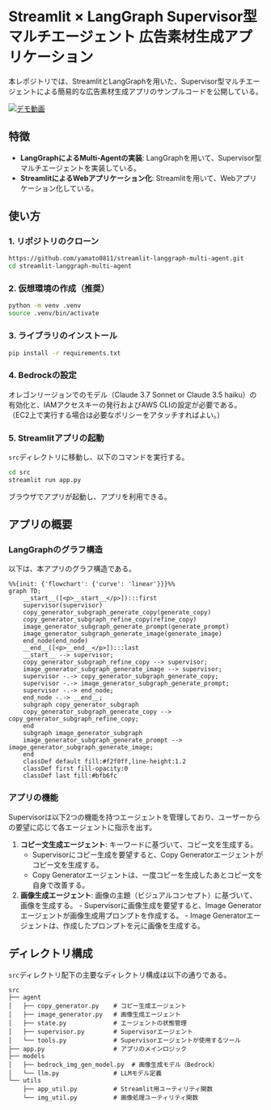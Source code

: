 # Streamlit × LangGraph Supervisor型マルチエージェント 広告素材生成アプリケーション

本レポジトリでは、StreamlitとLangGraphを用いた、Supervisor型マルチエージェントによる簡易的な広告素材生成アプリのサンプルコードを公開している。

[![デモ動画](./images/demo_movie.gif)](./images/demo_movie.gif)

## 特徴
- **LangGraphによるMulti-Agentの実装**: LangGraphを用いて、Supervisor型マルチエージェントを実装している。
- **StreamlitによるWebアプリケーション化**: Streamlitを用いて、Webアプリケーション化している。

## 使い方
### 1. リポジトリのクローン
```bash
https://github.com/yamato0811/streamlit-langgraph-multi-agent.git
cd streamlit-langgraph-multi-agent
```

### 2. 仮想環境の作成（推奨）
```bash
python -m venv .venv
source .venv/bin/activate
```

### 3. ライブラリのインストール
```bash
pip install -r requirements.txt
```

### 4. Bedrockの設定
オレゴンリージョンでのモデル（Claude 3.7 Sonnet or Claude 3.5 haiku）の有効化と、IAMアクセスキーの発行およびAWS CLIの設定が必要である。  
（EC2上で実行する場合は必要なポリシーをアタッチすればよい。）

### 5. Streamlitアプリの起動
`src`ディレクトリに移動し、以下のコマンドを実行する。
```bash
cd src
streamlit run app.py
```

ブラウザでアプリが起動し、アプリを利用できる。

## アプリの概要
### LangGraphのグラフ構造
以下は、本アプリのグラフ構造である。
```mermaid
%%{init: {'flowchart': {'curve': 'linear'}}}%%
graph TD;
	__start__([<p>__start__</p>]):::first
	supervisor(supervisor)
	copy_generator_subgraph_generate_copy(generate_copy)
	copy_generator_subgraph_refine_copy(refine_copy)
	image_generator_subgraph_generate_prompt(generate_prompt)
	image_generator_subgraph_generate_image(generate_image)
	end_node(end_node)
	__end__([<p>__end__</p>]):::last
	__start__ --> supervisor;
	copy_generator_subgraph_refine_copy --> supervisor;
	image_generator_subgraph_generate_image --> supervisor;
	supervisor -.-> copy_generator_subgraph_generate_copy;
	supervisor -.-> image_generator_subgraph_generate_prompt;
	supervisor -.-> end_node;
	end_node -.-> __end__;
	subgraph copy_generator_subgraph
	copy_generator_subgraph_generate_copy --> copy_generator_subgraph_refine_copy;
	end
	subgraph image_generator_subgraph
	image_generator_subgraph_generate_prompt --> image_generator_subgraph_generate_image;
	end
	classDef default fill:#f2f0ff,line-height:1.2
	classDef first fill-opacity:0
	classDef last fill:#bfb6fc
```

### アプリの機能
Supervisorは以下2つの機能を持つエージェントを管理しており、ユーザーからの要望に応じて各エージェントに指示を出す。

1. **コピー文生成エージェント**: キーワードに基づいて、コピー文を生成する。
    - Supervisorにコピー生成を要望すると、Copy Generatorエージェントがコピー文を生成する。
    - Copy Generatorエージェントは、一度コピーを生成したあとコピー文を自身で改善する。
2. **画像生成エージェント**: 画像の主題（ビジュアルコンセプト）に基づいて、画像を生成する。
		- Supervisorに画像生成を要望すると、Image Generatorエージェントが画像生成用プロンプトを作成する。
		- Image Generatorエージェントは、作成したプロンプトを元に画像を生成する。

## ディレクトリ構成
`src`ディレクトリ配下の主要なディレクトリ構成は以下の通りである。
```
src                          
├── agent                    
│   ├── copy_generator.py    # コピー生成エージェント
│   ├── image_generator.py   # 画像生成エージェント
│   ├── state.py             # エージェントの状態管理
│   ├── supervisor.py        # Supervisorエージェント
│   └── tools.py             # Supervisorエージェントが使用するツール
├── app.py                   # アプリのメインロジック
├── models                   
│   ├── bedrock_img_gen_model.py  # 画像生成モデル（Bedrock）
│   └── llm.py               # LLMモデル定義
└── utils                    
    ├── app_util.py          # Streamlit用ユーティリティ関数
    └── img_util.py          # 画像処理ユーティリティ関数
```